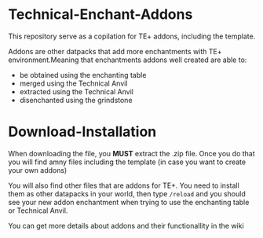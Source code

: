 # Technical-Enchant-Addons
This repository serve as a copilation for TE+ addons, including the template.

Addons are other datpacks that add more enchantments with TE+ environment.Meaning that enchantments addons well created are able to:

- be obtained using the enchanting table
- merged using the Technical Anvil
- extracted using the Technical Anvil
- disenchanted using the grindstone

# Download-Installation

When downloading the file, you **MUST** extract the .zip file. Once you do that you will find amny files including the template (in case you want to create your own addons)

You will also find other files that are addons for TE+. You need to install them as other datapacks in your world, then type `/reload` and you should
see your new addon enchantment when trying to use the enchanting table or Technical Anvil.

You can get more details about addons and their functionallity in the wiki
